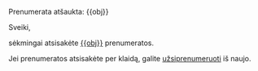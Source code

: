 Prenumerata atšaukta: {{obj}}

Sveiki,

sėkmingai atsisakėte [{{obj}}]({{unsubscribe_url}}) prenumeratos.

Jei prenumeratos atsisakėte per klaidą, galite [užsiprenumeruoti]({{subscribe_url}}) iš naujo.
